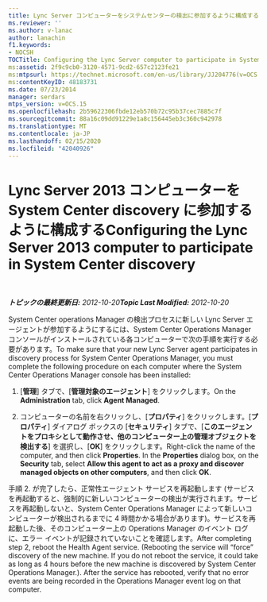```yaml
---
title: Lync Server コンピューターをシステムセンターの検出に参加するように構成する
ms.reviewer: ''
ms.author: v-lanac
author: lanachin
f1.keywords:
- NOCSH
TOCTitle: Configuring the Lync Server computer to participate in System Center discovery
ms:assetid: 2f9c9cb0-3120-4571-9cd2-657c2123fe21
ms:mtpsurl: https://technet.microsoft.com/en-us/library/JJ204776(v=OCS.15)
ms:contentKeyID: 48183731
ms.date: 07/23/2014
manager: serdars
mtps_version: v=OCS.15
ms.openlocfilehash: 2b59622306fbde12eb570b72c95b37cec7885c7f
ms.sourcegitcommit: 88a16c09dd91229e1a8c156445eb3c360c942978
ms.translationtype: MT
ms.contentlocale: ja-JP
ms.lasthandoff: 02/15/2020
ms.locfileid: "42040926"
---
```

<div data-xmlns="http://www.w3.org/1999/xhtml">

<div class="topic" data-xmlns="http://www.w3.org/1999/xhtml" data-msxsl="urn:schemas-microsoft-com:xslt" data-cs="http://msdn.microsoft.com/">

<div data-asp="http://msdn2.microsoft.com/asp">

# <a name="configuring-the-lync-server-2013-computer-to-participate-in-system-center-discovery"></a><span data-ttu-id="03d66-102">Lync Server 2013 コンピューターを System Center discovery に参加するように構成する</span><span class="sxs-lookup"><span data-stu-id="03d66-102">Configuring the Lync Server 2013 computer to participate in System Center discovery</span></span>

</div>

<div id="mainSection">

<div id="mainBody">

<span> </span>

<span data-ttu-id="03d66-103">_**トピックの最終更新日:** 2012-10-20_</span><span class="sxs-lookup"><span data-stu-id="03d66-103">_**Topic Last Modified:** 2012-10-20_</span></span>

<span data-ttu-id="03d66-104">System Center operations Manager の検出プロセスに新しい Lync Server エージェントが参加するようにするには、System Center Operations Manager コンソールがインストールされている各コンピューターで次の手順を実行する必要があります。</span><span class="sxs-lookup"><span data-stu-id="03d66-104">To make sure that your new Lync Server agent participates in discovery process for System Center Operations Manager, you must complete the following procedure on each computer where the System Center Operations Manager console has been installed:</span></span>

1.  <span data-ttu-id="03d66-105">[**管理**] タブで、[**管理対象のエージェント**] をクリックします。</span><span class="sxs-lookup"><span data-stu-id="03d66-105">On the **Administration** tab, click **Agent Managed**.</span></span>

2.  <span data-ttu-id="03d66-p101">コンピューターの名前を右クリックし、[**プロパティ**] をクリックします。[**プロパティ**] ダイアログ ボックスの [**セキュリティ**] タブで、[**このエージェントをプロキシとして動作させ、他のコンピューター上の管理オブジェクトを検出する**] を選択し、[**OK**] をクリックします。</span><span class="sxs-lookup"><span data-stu-id="03d66-p101">Right-click the name of the computer, and then click **Properties**. In the **Properties** dialog box, on the **Security** tab, select **Allow this agent to act as a proxy and discover managed objects on other computers**, and then click **OK**.</span></span>

<span data-ttu-id="03d66-p102">手順 2. が完了したら、正常性エージェント サービスを再起動します (サービスを再起動すると、強制的に新しいコンピューターの検出が実行されます。サービスを再起動しないと、System Center Operations Manager によって新しいコンピューターが検出されるまでに 4 時間かかる場合があります)。サービスを再起動した後、そのコンピューター上の Operations Manager のイベント ログに、エラー イベントが記録されていないことを確認します。</span><span class="sxs-lookup"><span data-stu-id="03d66-p102">After completing step 2, reboot the Health Agent service. (Rebooting the service will “force” discovery of the new machine. If you do not reboot the service, it could take as long as 4 hours before the new machine is discovered by System Center Operations Manager.). After the service has rebooted, verify that no error events are being recorded in the Operations Manager event log on that computer.</span></span>

</div>

<span> </span>

</div>

</div>

</div>

